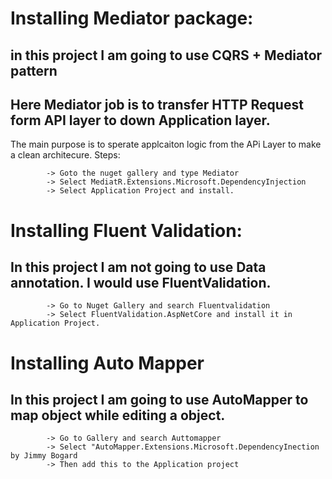 # Installing Mediator package:

## in this project I am going to use CQRS + Mediator pattern

## Here Mediator job is to transfer HTTP Request form API layer to down Application layer.

The main purpose is to sperate applcaiton logic from the APi Layer to make a clean architecure.
Steps:


            -> Goto the nuget gallery and type Mediator
            -> Select MediatR.Extensions.Microsoft.DependencyInjection
            -> Select Application Project and install.



# Installing Fluent Validation: 
## In this project I am not going to use Data annotation. I would use FluentValidation. 

            -> Go to Nuget Gallery and search Fluentvalidation
            -> Select FluentValidation.AspNetCore and install it in Application Project. 


# Installing Auto Mapper
## In this project I am going to use AutoMapper to map object while editing a object.

            -> Go to Gallery and search Auttomapper
            -> Select "AutoMapper.Extensions.Microsoft.DependencyInection by Jimmy Bogard
            -> Then add this to the Application project

            